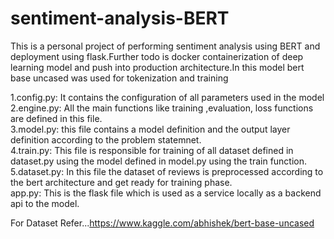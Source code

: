 # sentiment-analysis-BERT

This is a personal project of performing sentiment analysis using BERT and deployment using flask.Further todo is docker containerization of deep learning model and push into production architecture.In this model bert base uncased was used for tokenization and training 

1.config.py: It contains the configuration of all parameters used in the model<br>
2.engine.py: All the main functions like training ,evaluation, loss functions are defined in this file.<br>
3.model.py: this file contains a model definition and the output layer definition according to the problem statemnet.<br>
4.train.py: This file is responsible for training of all dataset defined in dataset.py using the model defined in model.py using the train function.<br>
5.dataset.py: In this file the dataset of reviews is preprocessed according to the bert architecture and get ready for training phase.<br>
app.py: This is the flask file which is used as a service locally as a backend api to the model.<br>


For Dataset Refer...https://www.kaggle.com/abhishek/bert-base-uncased
